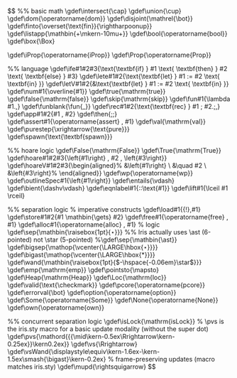<!-- This snippet has the side effect of creating an empty equation block, which
takes vertical space, so include it somewhere where that space is innocuous
(e.g., after an intro paragraph.)

We don't want to include multiple such snippets (nor would it be good to have
conflicting macros), so all macros are in one place.
-->

$$
%% basic math
\gdef\intersect{\cap}
\gdef\union{\cup}
\gdef\dom{\operatorname{dom}}
\gdef\disjoint{\mathrel{\bot}}
\gdef\finto{\overset{\text{fin}}{\rightharpoonup}}
\gdef\listapp{\mathbin{+\mkern-10mu+}}
\gdef\bool{\operatorname{bool}}
\gdef\box{\Box}

\gdef\iProp{\operatorname{iProp}}
\gdef\Prop{\operatorname{Prop}}


%% language
\gdef\ife#1#2#3{\text{\textbf{if} } #1 \text{ \textbf{then} } #2 \text{ \textbf{else} } #3}
\gdef\lete#1#2{\text{\textbf{let} } #1 := #2 \text{ \textbf{in} }}
\gdef\letV#1#2{&\text{\textbf{let} } #1 := #2 \text{ \textbf{in} }}
\gdef\num#1{\overline{#1}}
\gdef\true{\mathrm{true}}
\gdef\false{\mathrm{false}}
\gdef\skip{\mathrm{skip}}
\gdef\fun#1{\lambda #1.\,}
\gdef\funblank{\fun{\_}}
\gdef\rec#1#2{\text{\textbf{rec} } #1 \; #2.\;\,}
\gdef\app#1#2{#1 \, #2}
\gdef\then{;\;}
\gdef\assert#1{\operatorname{assert} \, #1}
\gdef\val{\mathrm{val}}
\gdef\purestep{\xrightarrow{\text{pure}}}
\gdef\spawn{\text{\textbf{spawn}}}

%% hoare logic
\gdef\False{\mathrm{False}}
\gdef\True{\mathrm{True}}
\gdef\hoare#1#2#3{\left\{#1\right\} \, #2 \, \left\{#3\right\}}
\gdef\hoareV#1#2#3{\begin{aligned}%
  &\left\{#1\right\} \\ &\quad #2 \\ &\left\{#3\right\}%
  \end{aligned}}
\gdef\wp{\operatorname{wp}}
\gdef\outlineSpec#1{\left\{#1\right\}}
\gdef\entails{\vdash}
\gdef\bient{\dashv\vdash}
\gdef\eqnlabel#1{\:\:\text{#1}}
\gdef\lift#1{\lceil #1 \rceil}

%% separation logic
% imperative constructs
\gdef\load#1{{!}\,#1}
\gdef\store#1#2{#1 \mathbin{\gets} #2}
\gdef\free#1{\operatorname{free} \, #1}
\gdef\alloc#1{\operatorname{alloc} \, #1}
% logic
\gdef\sep{\mathbin{\raisebox{1pt}{$\star$}}}
%% Iris actually uses \ast (6-pointed) not \star (5-pointed)
%\gdef\sep{\mathbin{\ast}}
\gdef\bigsep{\mathop{\vcenter{\LARGE\hbox{$\star$}}}}
\gdef\bigast{\mathop{\vcenter{\LARGE\hbox{$\ast$}}}}
\gdef\wand{\mathbin{\raisebox{1pt}{$-\hspace{-0.06em}\star$}}}
\gdef\emp{\mathrm{emp}}
\gdef\pointsto{\mapsto}
\gdef\Heap{\mathrm{Heap}}
\gdef\Loc{\mathrm{loc}}
\gdef\valid{\text{\checkmark}}
\gdef\pcore{\operatorname{pcore}}
\gdef\errorval{\bot}
\gdef\option{\operatorname{option}}
\gdef\Some{\operatorname{Some}}
\gdef\None{\operatorname{None}}
\gdef\own{\operatorname{own}}

%% concurrent separation logic
\gdef\isLock{\mathrm{isLock}}
% \pvs is the iris.sty macro for a basic update modality (without the super dot)
\gdef\pvs{\mathord{{{\mid\kern-0.5ex\Rrightarrow\kern-0.25ex}}\kern0.2ex}}
\gdef\vs{\Rrightarrow}
\gdef\vsWand{\displaystyle\equiv\kern-1.6ex-\kern-1.5ex\smash{\bigast}\kern-0.2ex}
% frame-preserving updates (macro matches iris.sty)
\gdef\mupd{\rightsquigarrow}
$$
